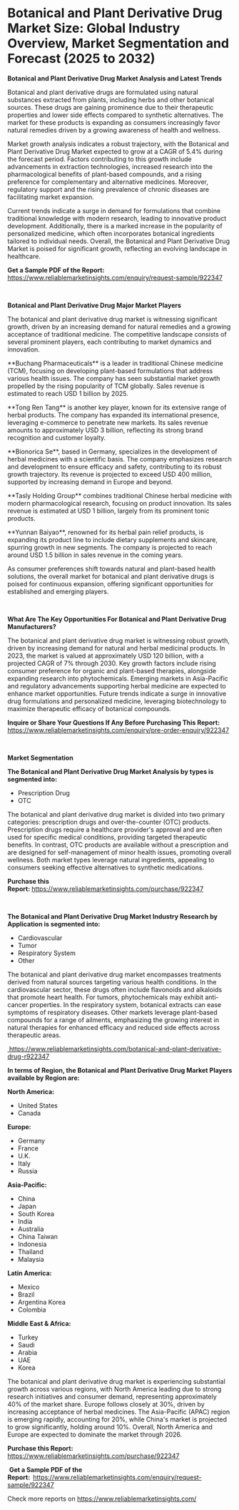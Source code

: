 <p><h1>Botanical and Plant Derivative Drug Market Size: Global Industry Overview, Market Segmentation and Forecast (2025 to 2032)</h1></p><p><strong>Botanical and Plant Derivative Drug Market Analysis and Latest Trends</strong></p>
<p><p>Botanical and plant derivative drugs are formulated using natural substances extracted from plants, including herbs and other botanical sources. These drugs are gaining prominence due to their therapeutic properties and lower side effects compared to synthetic alternatives. The market for these products is expanding as consumers increasingly favor natural remedies driven by a growing awareness of health and wellness.</p><p>Market growth analysis indicates a robust trajectory, with the Botanical and Plant Derivative Drug Market expected to grow at a CAGR of 5.4% during the forecast period. Factors contributing to this growth include advancements in extraction technologies, increased research into the pharmacological benefits of plant-based compounds, and a rising preference for complementary and alternative medicines. Moreover, regulatory support and the rising prevalence of chronic diseases are facilitating market expansion.</p><p>Current trends indicate a surge in demand for formulations that combine traditional knowledge with modern research, leading to innovative product development. Additionally, there is a marked increase in the popularity of personalized medicine, which often incorporates botanical ingredients tailored to individual needs. Overall, the Botanical and Plant Derivative Drug Market is poised for significant growth, reflecting an evolving landscape in healthcare.</p></p>
<p><strong>Get a Sample PDF of the Report:&nbsp;</strong> <a href="https://www.reliablemarketinsights.com/enquiry/request-sample/922347?utm_campaign=3164&utm_medium=2&utm_source=Github&utm_content=ia&utm_term=07032025&utm_id=botanical-and-plant-derivative-drug">https://www.reliablemarketinsights.com/enquiry/request-sample/922347</a></p>
<p>&nbsp;</p>
<p><strong>Botanical and Plant Derivative Drug Major Market Players</strong></p>
<p><p>The botanical and plant derivative drug market is witnessing significant growth, driven by an increasing demand for natural remedies and a growing acceptance of traditional medicine. The competitive landscape consists of several prominent players, each contributing to market dynamics and innovation.</p><p>**Buchang Pharmaceuticals** is a leader in traditional Chinese medicine (TCM), focusing on developing plant-based formulations that address various health issues. The company has seen substantial market growth propelled by the rising popularity of TCM globally. Sales revenue is estimated to reach USD 1 billion by 2025.</p><p>**Tong Ren Tang** is another key player, known for its extensive range of herbal products. The company has expanded its international presence, leveraging e-commerce to penetrate new markets. Its sales revenue amounts to approximately USD 3 billion, reflecting its strong brand recognition and customer loyalty.</p><p>**Bionorica Se**, based in Germany, specializes in the development of herbal medicines with a scientific basis. The company emphasizes research and development to ensure efficacy and safety, contributing to its robust growth trajectory. Its revenue is projected to exceed USD 400 million, supported by increasing demand in Europe and beyond.</p><p>**Tasly Holding Group** combines traditional Chinese herbal medicine with modern pharmacological research, focusing on product innovation. Its sales revenue is estimated at USD 1 billion, largely from its prominent tonic products.</p><p>**Yunnan Baiyao**, renowned for its herbal pain relief products, is expanding its product line to include dietary supplements and skincare, spurring growth in new segments. The company is projected to reach around USD 1.5 billion in sales revenue in the coming years.</p><p>As consumer preferences shift towards natural and plant-based health solutions, the overall market for botanical and plant derivative drugs is poised for continuous expansion, offering significant opportunities for established and emerging players.</p></p>
<p>&nbsp;</p>
<p><strong>What Are The Key Opportunities For Botanical and Plant Derivative Drug Manufacturers?</strong></p>
<p><p>The botanical and plant derivative drug market is witnessing robust growth, driven by increasing demand for natural and herbal medicinal products. In 2023, the market is valued at approximately USD 120 billion, with a projected CAGR of 7% through 2030. Key growth factors include rising consumer preference for organic and plant-based therapies, alongside expanding research into phytochemicals. Emerging markets in Asia-Pacific and regulatory advancements supporting herbal medicine are expected to enhance market opportunities. Future trends indicate a surge in innovative drug formulations and personalized medicine, leveraging biotechnology to maximize therapeutic efficacy of botanical compounds.</p></p>
<p><strong>Inquire or Share Your Questions If Any Before Purchasing This Report:</strong> <a href="https://www.reliablemarketinsights.com/enquiry/pre-order-enquiry/922347?utm_campaign=3164&utm_medium=2&utm_source=Github&utm_content=ia&utm_term=07032025&utm_id=botanical-and-plant-derivative-drug">https://www.reliablemarketinsights.com/enquiry/pre-order-enquiry/922347</a></p>
<p>&nbsp;</p>
<p><strong>Market Segmentation</strong></p>
<p><strong>The Botanical and Plant Derivative Drug Market Analysis by types is segmented into:</strong></p>
<p><ul><li>Prescription Drug</li><li>OTC</li></ul></p>
<p><p>The botanical and plant derivative drug market is divided into two primary categories: prescription drugs and over-the-counter (OTC) products. Prescription drugs require a healthcare provider's approval and are often used for specific medical conditions, providing targeted therapeutic benefits. In contrast, OTC products are available without a prescription and are designed for self-management of minor health issues, promoting overall wellness. Both market types leverage natural ingredients, appealing to consumers seeking effective alternatives to synthetic medications.</p></p>
<p><strong>Purchase this Report:&nbsp;</strong><a href="https://www.reliablemarketinsights.com/purchase/922347?utm_campaign=3164&utm_medium=2&utm_source=Github&utm_content=ia&utm_term=07032025&utm_id=botanical-and-plant-derivative-drug">https://www.reliablemarketinsights.com/purchase/922347</a></p>
<p>&nbsp;</p>
<p><strong>The Botanical and Plant Derivative Drug Market Industry Research by Application is segmented into:</strong></p>
<p><ul><li>Cardiovascular</li><li>Tumor</li><li>Respiratory System</li><li>Other</li></ul></p>
<p><p>The botanical and plant derivative drug market encompasses treatments derived from natural sources targeting various health conditions. In the cardiovascular sector, these drugs often include flavonoids and alkaloids that promote heart health. For tumors, phytochemicals may exhibit anti-cancer properties. In the respiratory system, botanical extracts can ease symptoms of respiratory diseases. Other markets leverage plant-based compounds for a range of ailments, emphasizing the growing interest in natural therapies for enhanced efficacy and reduced side effects across therapeutic areas.</p></p>
<p><a href="https://www.reliablemarketinsights.com/botanical-and-plant-derivative-drug-r922347?utm_campaign=3164&utm_medium=2&utm_source=Github&utm_content=ia&utm_term=07032025&utm_id=botanical-and-plant-derivative-drug">&nbsp;https://www.reliablemarketinsights.com/botanical-and-plant-derivative-drug-r922347</a></p>
<p><strong>In terms of Region, the Botanical and Plant Derivative Drug Market Players available by Region are:</strong></p>
<p>
    <p> <strong> North America: </strong>
        <ul>
            <li>United States</li>
            <li>Canada</li>
        </ul>
        </p> 
    <p> <strong> Europe: </strong>
        <ul>
            <li>Germany</li>
            <li>France</li>
            <li>U.K.</li>
            <li>Italy</li>
            <li>Russia</li>
        </ul>
        </p> 
    <p> <strong> Asia-Pacific: </strong>
        <ul>
            <li>China</li>
            <li>Japan</li>
            <li>South Korea</li>
            <li>India</li>
            <li>Australia</li>
            <li>China Taiwan</li>
            <li>Indonesia</li>
            <li>Thailand</li>
            <li>Malaysia</li>
        </ul>
        </p> 
    <p> <strong> Latin America: </strong>
        <ul>
            <li>Mexico</li>
            <li>Brazil</li>
            <li>Argentina Korea</li>
            <li>Colombia</li>
        </ul>
        </p> 
    <p> <strong> Middle East & Africa: </strong>
        <ul>
            <li>Turkey</li>
            <li>Saudi</li>
            <li>Arabia</li>
            <li>UAE</li>
            <li>Korea</li>
        </ul>
    </p>
    </p>
<p><p>The botanical and plant derivative drug market is experiencing substantial growth across various regions, with North America leading due to strong research initiatives and consumer demand, representing approximately 40% of the market share. Europe follows closely at 30%, driven by increasing acceptance of herbal medicines. The Asia-Pacific (APAC) region is emerging rapidly, accounting for 20%, while China's market is projected to grow significantly, holding around 10%. Overall, North America and Europe are expected to dominate the market through 2026.</p></p>
<p><strong>Purchase this Report: </strong><a href="https://www.reliablemarketinsights.com/purchase/922347?utm_campaign=3164&utm_medium=2&utm_source=Github&utm_content=ia&utm_term=07032025&utm_id=botanical-and-plant-derivative-drug">https://www.reliablemarketinsights.com/purchase/922347</a></p>
<p>&nbsp;<strong>Get a Sample PDF of the Report:&nbsp;&nbsp;</strong><a href="https://www.reliablemarketinsights.com/enquiry/request-sample/922347?utm_campaign=3164&utm_medium=2&utm_source=Github&utm_content=ia&utm_term=07032025&utm_id=botanical-and-plant-derivative-drug">https://www.reliablemarketinsights.com/enquiry/request-sample/922347</a></p>
<p><strong></strong></p>
<p>Check more reports on <a href="https://www.reliablemarketinsights.com/?utm_campaign=3164&utm_medium=2&utm_source=Github&utm_content=ia&utm_term=07032025&utm_id=botanical-and-plant-derivative-drug">https://www.reliablemarketinsights.com/</a></p>